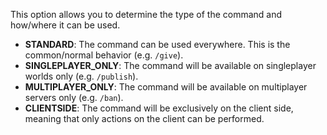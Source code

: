 This option allows you to determine the type of the command and how/where it can be used.

* **STANDARD**: The command can be used everywhere. This is the common/normal behavior (e.g. `/give`).
* **SINGLEPLAYER_ONLY**: The command will be available on singleplayer worlds only (e.g. `/publish`).
* **MULTIPLAYER_ONLY**: The command will be available on multiplayer servers only (e.g. `/ban`).
* **CLIENTSIDE**: The command will be exclusively on the client side, meaning that only actions on the client can be performed.